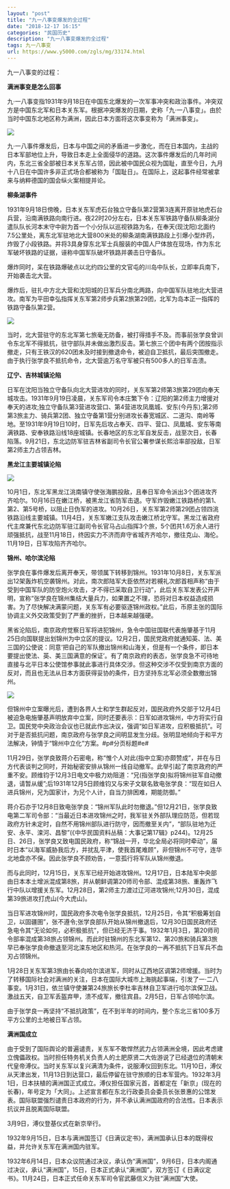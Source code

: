 ```yaml
---
layout: "post"
title: "九一八事变爆发的全过程"
date: "2018-12-17 16:15"
categories: "民国历史"
description: "九一八事变爆发的全过程"
tags: 九一八事变
url: https://www.y5000.com/zgls/mg/33174.html
---
```






九一八事变的过程：

**满洲事变是怎么回事**

九·一八事变指1931年9月18日在中国东北爆发的一次军事冲突和政治事件。冲突双方是中国东北军和日本关东军。根据冲突爆发的日期，史称「九·一八事变」。由於当时中国东北地区称为满洲，因此日本方面将这次事变称为「满洲事变」。

![](https://img.y5000.com/uploads/allimg/180917/8-1P91G0194VL.jpg)

九·一八事件爆发后，日本与中国之间的矛盾进一步激化，而在日本国内，主战的日本军部地位上升，导致日本走上全面侵华的道路。这次事件爆发后的几年时间内，东北三省全部被日本关东军占领，因此被中国民众视为国耻，直至今日，九月十八日在中国许多非正式场合都被称为「国耻日」。在国际上，这起事件经常被拿来与纳粹德国的国会纵火案相提并论。

**柳条湖事件**

1931年9月18日傍晚，日本关东军虎石台独立守备队第2营第3连离开原驻地虎石台兵营，沿南满铁路向南行进。夜22时20分左右，日本关东军铁路守备队柳条湖分遣队队长河本末守中尉为首一个小分队以巡视铁路为名，在奉天(现沈阳)北面约7.5公里处，离东北军驻地北大营800米处的柳条湖南满铁路段上引爆小型炸药，炸毁了小段铁路。并将3具身穿东北军士兵服装的中国人尸体放在现场，作为东北军破坏铁路的证据，诬称中国军队破坏铁路并袭击日守备队。

爆炸同时，呆在铁路爆破点以北约四公里的文官屯的川岛中队长，立即率兵南下，开始袭击北大营。

爆炸后，驻扎中方北大营和沈阳城的日军兵分南北两路，向中国军队驻地北大营进攻。南军为平田幸弘指挥关东军第2师步兵第2旅第29团，北军为岛本正一指挥的铁路守备队第2营。

![](https://img.y5000.com/uploads/allimg/180917/8-1P91G02030E9.jpg)

当时，北大营驻守的东北军第七旅毫无防备，被打得措手不及。而事前张学良曾训令东北军不得抵抗，驻守部队并未做出激烈反击。第七旅三个团中有两个团按指示撤走，只有王铁汉的620团未及时接到撤退命令，被迫自卫抵抗，最后突围撤走。由于执行张学良不抵抗命令，北大营逾万名守军被只有500多人的日军击溃。

**辽宁、吉林城镇沦陷**

日军在沈阳当独立守备队向北大营进攻的同时，关东军第2师第3旅第29团向奉天城攻击。1931年9月19日凌晨，关东军司令本庄繁下令：辽阳的第2师主力增援对奉天的进攻;独立守备队第3营进攻营口、第4营进攻凤凰城、安东(今丹东);第2师第3旅主力、骑兵第2团、独立守备第1营分别进攻长春宽城区、二道沟、南岭等地。至1931年9月19日10时，日军先后攻占奉天、四平、营口、凤凰城、安东等南满铁路、安奉铁路沿线18座城镇。长春地区的东北军自发反击，战至次日，长春陷落。9月21日，东北边防军驻吉林省副司令长官公署参谋长熙洽率部投敌，日军第2师主力占领吉林。

**黑龙江主要城镇沦陷**

**![](https://img.y5000.com/uploads/allimg/180917/8-1P91G0214HF.jpg)**

10月1日，东北军黑龙江洮南镇守使张海鹏投敌，且奉日军命令派出3个团进攻齐齐哈尔。10月16日在嫩江桥，被黑龙江省防军击退。守军炸毁嫩江铁路桥的第1、第2、第5号桥，以阻止日伪军的进攻。10月26日，关东军第2师第29团占领四洮铁路沿线主要城镇。11月4日，关东军嫩江支队攻击嫩江桥北守军。黑龙江省政府代主席兼代东北边防军驻江副司令长官马占山指挥3个旅，5个团共1.6万余人进行顽强抵抗，战至11月18日，终因实力不济而弃守省城齐齐哈尔，撤往克山、海伦。11月19日，日军攻陷齐齐哈尔。

**锦州、哈尔滨沦陷**

张学良在事件爆发后离开奉天，带领属下转移到锦州。1931年10月8日，关东军派出12架轰炸机空袭锦州。对此，南次郎陆军大臣依然对若槻礼次郎首相声称“由于受到中国军队的防空炮火攻击，才不得已采取自卫行动”，此后关东军发表公开声明，宣称“张学良在锦州集结大量兵力，如果置之不理，恐将对日本权益造成损害。为了尽快解决满蒙问题，关东军有必要驱逐锦州政权。”此后，币原主张的国际协调主义外交政策受到了严重的挫折，日本越来越强硬。

黑省沦陷后，南京政府觉察日军将进犯锦州，急令中国驻国联代表施肇基于11月25日向国联提出划锦州为中立区的提议。12月2日，国民党政府就通知英、法、美三国的公使说：同意‘把自己的军队撤出锦州和山海关，但是有一个条件，即日本要提出使法、英、美三国满意的保证’。有了南京政府的表态，张学良急不可待地直接与北平日本公使馆参事就此事进行具体交涉。但这种交涉不仅受到南京方面的反对，而且也无法从日本方面获得妥协的条件，日方坚持东北军必须全数撤出锦州。

![](https://img.y5000.com/uploads/allimg/180917/8-1P91G022393H.jpg)

但锦州中立案曝光后，遭到各界人士和学生群起反对，国民政府外交部于12月4日被迫急电施肇基声明放弃中立案，同时还要表示：日军如进攻锦州，中方将实行自卫。国民党中央政治会议也已就此作出决议，强调“如日军进攻，应积极抵抗”。可对于是否抵抗问题，南京政府与张学良之间明显发生分歧。张明显地倾向于和平方法解决，钟情于“锦州中立化”方案。#p#分页标题#e#

11月29日，张学良致蒋介石密电，称“惟个人对此(指中立案)亦颇赞成”，并在与日方代表谈判之同时，开始秘密安排从锦州一线自动撤军。此举引起了南京政府的严重不安。顾维钧于12月3日电文中极力劝阻道：“兄(指张学良)拟将锦州驻军自动撤退，请暂从缓”;后1931年12月5日顾维钧又与宋子文联名致电张学良：“现在如日人进兵锦州，兄为国家计，为兄个人计，自当力排困难，期能防御。”

蒋介石亦于12月8日致电张学良：“锦州军队此时勿撤退。”但12月21日，张学良致电第二军司令部：“当最近日本进攻锦州之时，我军驻关外部队理应防范，但若现政府方针未定时，自然不用锦州部队进行防守，因而撤至关内”，“部队驻地为迁安、永平、滦河、昌黎”(《中华民国资料丛稿：大事记第17辑》p244)。12月25日、26日，张学良又致电国民政府，称“锦战一开，华北全局必将同时牵动”，届时日本“以海军威胁我后方，并扰乱平津，使我首尾难顾”，非但锦州不可守，连华北地盘亦不保。因此张学良不顾劝告，一意孤行将军队从锦州撤退。

而与此同时，12月15日，关东军已经开始进攻锦州。12月17日，日本陆军中央部由日本本土增派混成第8旅，并从朝鲜调第20师司令部、混成第38旅、重轰炸飞行中队以增援关东军。12月28日，第2师主力渡过辽河进攻锦州;12月30日，混成第39旅进攻打虎山(今大虎山)。

当日军进攻锦州时，国民政府多次电令张学良抵抗，12月25日，令其“积极筹划自卫，以固疆圉”，张不遵令;张学良部队开始从锦州撤退后，12月30日国民政府还急电令其“无论如何，必积极抵抗”，但已经无济于事。1932年1月3日，第20师司令部率混成第38旅占领锦州。而此时驻锦州的东北军第12、第20旅和骑兵第3旅早已奉张学良命撤退至河北滦东地区和热河。在张学良的一再不抵抗下日军兵不血刃占领锦州。

1月28日关东军第3旅由长春向哈尔滨进军，同时从辽西地区调第2师增援。当时为了转移国际社会对满洲的关注，日本在国际大城市上海挑起事端，引发了一·二八事变。1月31日，依兰镇守使兼第24旅旅长李杜率吉林自卫军进行哈尔滨保卫战。激战五天，自卫军丢盔弃甲，溃不成军，撤往宾县。2月5日，日军占领哈尔滨。

由于张学良一再坚持“不抵抗政策”，在不到半年的时间内，整个东北三省100多万平方公里的土地被日军占领。

**满洲国成立**

由于受到了国际舆论的普遍谴责，关东军不敢悍然武力占领满洲全境，因此考虑建立傀儡政权。当时担任特务机关负责人的土肥原贤二大佐游说了已经退位的清朝末代皇帝溥仪。当时关东军以复兴满清为条件，说服溥仪回到东北。11月10日，溥仪从天津出发，11月13日到达营口，最后停留在驻守旅顺的日本军营内。1932年3月1日，日本扶植的满洲国正式成立。溥仪担任国家元首，首都定在「新京」(现在的长春)，年号定为「大同」。上述宣言都在东北行政委员会委员长张景惠的公馆发表。国际联盟强烈谴责日本政府的行为，并不承认满洲国政府的合法性。日本表示抗议并且脱离国际联盟。

3月9日，溥仪登基仪式在新京举行。

1932年9月15日，日本与满洲国签订《日满议定书》，满洲国承认日本的既得权益，并允许关东军在满洲国内驻军。

1932年6月14日，日本众议院通过决议，承认伪“满洲国”，9月6日，日本内阁通过决议，承认“满洲国”，15日，日本正式承认“满洲国”，双方签订《
日满议定书》。11月24日，日本正式任命关东军司令官武藤信义为驻“满洲国”大使。
